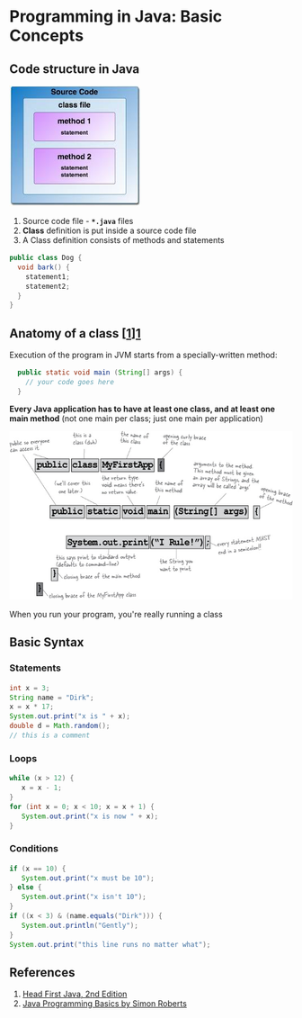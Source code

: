 # Programming in Java: Basic Concepts

## Code structure in Java
![Code Structure](./img/code_structure.jpg)

1. Source code file - **`*.java`** files
2. **Class** definition is put inside a source code file 
3. A Class definition consists of methods and statements

```java
public class Dog {
  void bark() {
    statement1;
    statement2;
  }
}
```
## Anatomy of a class [[1]][1]

Execution of the program in JVM starts from a specially-written method:

```java
  public static void main (String[] args) {
    // your code goes here
  }
```

**Every Java application has to have at least one class, and at least one main method** (not one main per class; just one main per application)

![Class Anatomy](./img/class-anatomy.jpg)

When you run your program, you're really running a class

## Basic Syntax

### Statements
```java
int x = 3;
String name = "Dirk";
x = x * 17;
System.out.print("x is " + x);
double d = Math.random();
// this is a comment
```

### Loops
```java
while (x > 12) {
   x = x - 1;
}
for (int x = 0; x < 10; x = x + 1) {
   System.out.print("x is now " + x);
}
```

### Conditions
```java
if (x == 10) {
   System.out.print("x must be 10");
} else {
   System.out.print("x isn't 10");
}
if ((x < 3) & (name.equals("Dirk"))) {
   System.out.println("Gently");
}
System.out.print("this line runs no matter what");
```

## References
1. [Head First Java, 2nd Edition][1]
2. [Java Programming Basics by Simon Roberts][2]

[1]: http://shop.oreilly.com/product/9780596009205.do
[2]: https://www.safaribooksonline.com/library/view/java-programming-basics/9780133975154/